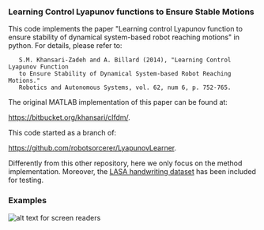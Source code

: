 ### Learning Control Lyapunov functions to Ensure Stable Motions

This code implements the paper "Learning control Lyapunov function to ensure stability of dynamical system-based robot reaching motions" in python. For details, please refer to:
```
   S.M. Khansari-Zadeh and A. Billard (2014), "Learning Control Lyapunov Function
   to Ensure Stability of Dynamical System-based Robot Reaching Motions."
   Robotics and Autonomous Systems, vol. 62, num 6, p. 752-765.
```

The original MATLAB implementation of this paper can be found at:

https://bitbucket.org/khansari/clfdm/.

This code started as a branch of:

https://github.com/robotsorcerer/LyapunovLearner.

Differently from this other repository, here we only focus on the method implementation. Moreover, the [LASA handwriting dataset](https://bitbucket.org/khansari/lasahandwritingdataset/src/master/) has been included for testing.

### Examples

![alt text for screen readers](/images/example_energy_levels.png)
